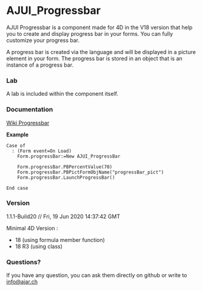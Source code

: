 # AJUI_Progressbar

AJUI Progressbar is a component made for 4D in the V18 version that help you to create and display progress bar in your forms. You can fully customize your progress bar.

A progress bar is created via the language and will be displayed in a picture element in your form. The progress bar is stored in an object that is an instance of a progress bar.

### Lab

A lab is included within the component itself.

### Documentation

[Wiki Progressbar](https://github.com/AJARProject/AJUI_Progressbar/wiki)

**Example**

    Case of
      : (Form event=On Load)
        Form.progressBar:=New AJUI_ProgressBar

        Form.progressBar.PBPercentValue(70)
        Form.progressBar.PBPictFormObjName("progressBar_pict")
        Form.progressBar.LaunchProgressBar()

    End case

### Version

1.1.1-Build20  // Fri, 19 Jun 2020 14:37:42 GMT

Minimal 4D Version : 
 - 18 (using formula member function)
 - 18 R3 (using class)

### Questions?

If you have any question, you can ask them directly on github or write to info@ajar.ch
